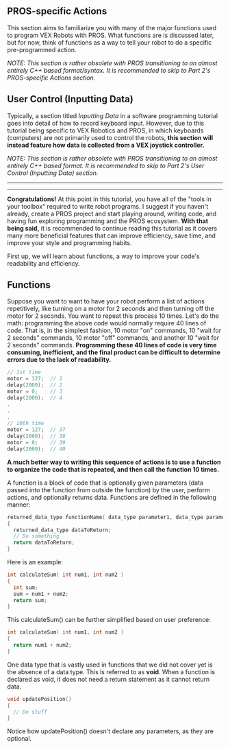 ## PROS-specific Actions

This section aims to familiarize you with many of the major functions used to program VEX Robots with PROS. What functions are is discussed later, but for now, think of functions as a way to tell your robot to do a specific pre-programmed action.

*NOTE: This section is rather obsolete with PROS transitioning to an almost entirely C++ based format/syntax. It is recommended to skip to Part 2's PROS-specific Actions section.*



## User Control (Inputting Data)
Typically, a section titled *Inputting Data* in a software programming tutorial goes into detail of how to record keyboard input. However, due to this tutorial being specific to VEX Robotics and PROS, in which keyboards (computers) are not primarily used to control the robots, **this section will instead feature how data is collected from a VEX joystick controller.**

*NOTE: This section is rather obsolete with PROS transitioning to an almost entirely C++ based format. It is recommended to skip to Part 2's User Control (Inputting Data) section.*

---
---

**Congratulations!** At this point in this tutorial, you have all of the "tools in your toolbox" required to write robot programs. I suggest if you haven't already, create a PROS project and start playing around, writing code, and having fun exploring programming and the PROS ecosystem. **With that being said,** it is recommended to continue reading this tutorial as it covers many more beneficial features that can improve efficiency, save time, and improve your style and programming habits.

First up, we will learn about functions, a way to improve your code's readability and efficiency.
## Functions
Suppose you want to want to have your robot perform a list of actions repetitively, like turning on a motor for 2 seconds and then turning off the motor for 2 seconds. You want to repeat this process 10 times. Let's do the math: programming the above code would normally require 40 lines of code. That is, in the simplest fashion, 10 motor "on" commands, 10 "wait for 2 seconds" commands, 10 motor "off" commands, and another 10 "wait for 2 seconds" commands. **Programming these 40 lines of code is very time consuming, inefficient, and the final product can be difficult to determine errors due to the lack of readability.**

```C
// 1st time
motor = 127;  // 1
delay(2000);  // 2
motor = 0;    // 3
delay(2000);  // 4
.
.
.
// 10th time
motor = 127;  // 37
delay(2000);  // 38
motor = 0;    // 39
delay(2000);  // 40
```

**A much better way to writing this sequence of actions is to use a function to organize the code that is repeated, and then call the function 10 times.**

A function is a block of code that is optionally given parameters (data passed into the function from outside the function) by the user, perform actions, and optionally returns data. Functions are defined in the following manner:

```C
returned_data_type functionName( data_type parameter1, data_type parameter2, ... )
{
  returned_data_type dataToReturn;
  // Do something
  return dataToReturn;
}
```

Here is an example:

```C
int calculateSum( int num1, int num2 )
{
  int sum;
  sum = num1 + num2;
  return sum;
}
```

This calculateSum() can be further simplified based on user preference:

```C
int calculateSum( int num1, int num2 )
{
  return num1 + num2;
}
```

One data type that is vastly used in functions that we did not cover yet is the absence of a data type. This is referred to as **void**. When a function is declared as void, it does not need a return statement as it cannot return data.

```C
void updatePosition()
{
  // Do stuff
}
```
Notice how updatePosition() doesn't declare any parameters, as they are optional.
